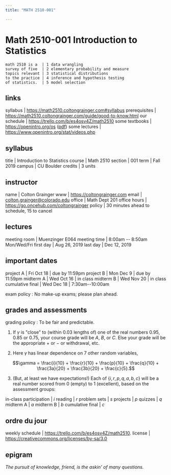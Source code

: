 ```yaml
---
title: "MATH 2510-001"

---
```


# Math 2510-001 Introduction to Statistics

```
math 2510 is a  | 1 data wrangling
survey of five  | 2 elementary probability and measure
topics relevant | 3 statistical distributions
to the practice | 4 inference and hypothesis testing
of statistics.  | 5 model selection
```

## links

syllabus | <https://math2510.coltongrainger.com#syllabus>
prerequisites | <https://math2510.coltongrainger.com/guide/good-to-know.html>
our schedule | <https://trello.com/b/es4osv4Z/math2510>
some textbooks | <https://openintro.org/os> ([pdf](https://math2510.coltongrainger.com/assets/2019-openintro-statistics.pdf)) 
some lectures | <https://www.openintro.org/stat/videos.php>

## syllabus

title           | Introduction to Statistics
course          | Math 2510
section         | 001
term            | Fall 2019
campus          | CU Boulder
credits         | 3 units

## instructor

name            | Colton Grainger
www             | <https://coltongrainger.com>
email           | [colton.grainger@colorado.edu](mailto:colton.grainger@colorado.edu)
office          | Math Dept 201
office hours    | <https://go.oncehub.com/coltongrainger>
policy          | 30 minutes ahead to schedule, 15 to cancel

## lectures

meeting room    | Muenzinger E064
meeting time    | 8:00am -- 8:50am Mon/Wed/Fri
first day       | Aug 26, 2019
last day        | Dec 12, 2019

## important dates

project A        | Fri Oct 18 | due by 11:59pm
project B        | Mon Dec 9  | due by 11:59pm
midterm A        | Wed Oct 16 | in class
midterm B        | Wed Nov 20 | in class
cumulative final | Wed Dec 18 | 7:30am--10:00am

exam policy
: No make-up exams; please plan ahead.

## grades and assessments

grading policy
: To be fair and predictable.

1. If $\gamma$ is "close" to (within $0.03$ lengths of) one of the real numbers $0.95$, $0.85$ or $0.75$, your course grade will be $A$, $B$, or $C$. Else your grade will be the appropriate $+$ or $-$ or withdrawal, etc.

2. Here $\gamma$ has linear dependence on $7$ other random variables,

$$\gamma = \frac{i}{10} + \frac{r}{10} + \frac{p}{10} + \frac{q}{10} + \frac{3a}{20} + \frac{3b}{20} + \frac{c}{5}.$$

3. (But, at least we have expectations!) Each of $\{i, r, p, q, a, b, c\}$ will be a real number scored from $0$ (empty) to $1$ (excellent), based on the assessment groups:

in-class participation | $i$
reading                | $r$
problem sets           | $s$
projects               | $p$
quizzes                | $q$
midterm A              | $a$
midterm B              | $b$
cumulative final       | $c$

## ordre du jour

weekly schedule | <https://trello.com/b/es4osv4Z/math2510>.
license         | <https://creativecommons.org/licenses/by-sa/3.0>

## epigram

*The pursuit of knowledge, friend, is the askin' of many questions.*
